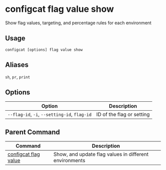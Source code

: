 # configcat flag value show
Show flag values, targeting, and percentage rules for each environment
## Usage
```
configcat [options] flag value show
```
## Aliases
`sh`, `pr`, `print`
## Options
| Option | Description |
| ------ | ----------- |
| `--flag-id`, `-i`, `--setting-id`, `flag-id` | ID of the flag or setting |
## Parent Command
| Command | Description |
| ------ | ----------- |
| [configcat flag value](configcat-flag-value.md) | Show, and update flag values in different environments |
